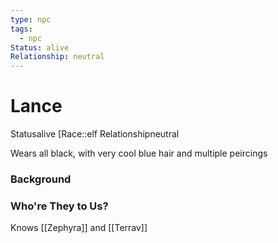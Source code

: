 ```yaml
---
type: npc
tags:
  - npc
Status: alive
Relationship: neutral
---
```


# Lance
<span class="dataview inline-field"><span class="inline-field-key">Status</span><span class="inline-field-value">alive</span></span>
[Race::elf
<span class="dataview inline-field"><span class="inline-field-key">Relationship</span><span class="inline-field-value">neutral</span></span>

Wears all black, with very cool blue hair and multiple peircings


### Background


### Who're They to Us?
Knows [[Zephyra]] and [[Terrav]]
